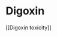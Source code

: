 # Digoxin
[[Digoxin toxicity]]

<!-- {BearID:D88FA3C3-3BFC-43E0-83F1-24A3D7388EBA-33765-00031D18A92BFCE9} -->
